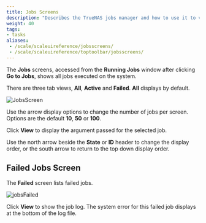```yaml
---
title: Jobs Screens
description: "Describes the TrueNAS jobs manager and how to use it to view failed jobs and logs."
weight: 40
tags:
- tasks
aliases:
 - /scale/scaleuireference/jobsscreens/
 - /scale/scaleuireference/toptoolbar/jobsscreens/
---
```


The **Jobs** screens, accessed from the **Running Jobs** window after clicking **Go to Jobs**, shows all jobs executed on the system.

There are three tab views, **All**, **Active** and **Failed**. **All** displays by default.

![JobsScreen](/images/SCALE/Dashboard/JobsScreen.png "Jobs Screen")

Use the <span class="iconify" data-icon="bi:caret-down-fill"></span> arrow display options to change the number of jobs per screen. Options are the default **10**, **50** or **100**.

Click **View** to display the argument passed for the selected job.

Use the <span class="material-icons-outlined">north</span> arrow beside the **State** or **ID** header to change the display order, or the <span class="material-icons-outlined">south</span> arrow to return to the top down display order.

## Failed Jobs Screen

The **Failed** screen lists failed jobs. 

![jobsFailed](/images/SCALE/Dashboard/JobsFailed.png "Failed Jobs")

Click **View** to show the job log. The system error for this failed job displays at the bottom of the log file.
